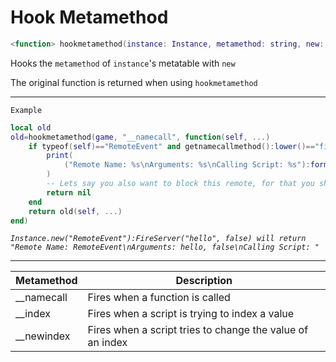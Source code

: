 # Hook Metamethod
```lua
<function> hookmetamethod(instance: Instance, metamethod: string, new: function)
```
Hooks the `metamethod` of `instance`'s metatable with `new`

The original function is returned when using `hookmetamethod`

---

`Example`
```lua
local old
old=hookmetamethod(game, "__namecall", function(self, ...)
    if typeof(self)=="RemoteEvent" and getnamecallmethod():lower()=="fireserver" then
        print(
            ("Remote Name: %s\nArguments: %s\nCalling Script: %s"):format(self.Name, table.concat({...}, ", "), (getcallingscript()~=nil and getcallingscript():GetFullName() or ""))
        )
        -- Lets say you also want to block this remote, for that you should return nil
        return nil
    end
    return old(self, ...)
end)
```

_`Instance.new("RemoteEvent"):FireServer("hello", false) will return "Remote Name: RemoteEvent\nArguments: hello, false\nCalling Script: "`_

---

| Metamethod | Description                                               |
|------------|-----------------------------------------------------------|
| __namecall | Fires when a function is called                           |
| __index    | Fires when a script is trying to index a value            |
| __newindex | Fires when a script tries to change the value of an index |
